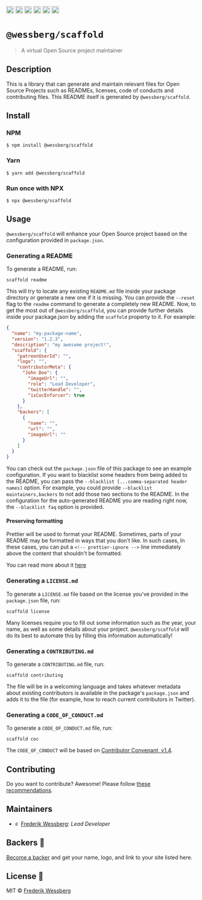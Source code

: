 <a href="https://npmcharts.com/compare/@wessberg/scaffold?minimal=true"><img alt="Downloads per month" src="https://img.shields.io/npm/dm/%40wessberg%2Fscaffold.svg" height="20"></img></a>
<a href="https://david-dm.org/wessberg/scaffold"><img alt="Dependencies" src="https://img.shields.io/david/wessberg/scaffold.svg" height="20"></img></a>
<a href="https://www.npmjs.com/package/@wessberg/scaffold"><img alt="NPM Version" src="https://badge.fury.io/js/%40wessberg%2Fscaffold.svg" height="20"></img></a>
<a href="https://github.com/wessberg/ts-config/graphs/contributors"><img alt="Contributors" src="https://img.shields.io/github/contributors/wessberg%2Fts-config.svg" height="20"></img></a>
<a href="https://opensource.org/licenses/MIT"><img alt="MIT License" src="https://img.shields.io/badge/License-MIT-yellow.svg" height="20"></img></a>
<a href="https://www.patreon.com/bePatron?u=11315442"><img alt="Support on Patreon" src="https://c5.patreon.com/external/logo/become_a_patron_button@2x.png" height="20"></img></a>

# `@wessberg/scaffold`

> A virtual Open Source project maintainer

## Description

This is a library that can generate and maintain relevant files for Open Source Projects such as READMEs, licenses, code of conducts and contributing files.
This README itself is generated by `@wessberg/scaffold`.

## Install

### NPM

```
$ npm install @wessberg/scaffold
```

### Yarn

```
$ yarn add @wessberg/scaffold
```

### Run once with NPX

```
$ npx @wessberg/scaffold
```

## Usage

`@wessberg/scaffold` will enhance your Open Source project based on the configuration provided in `package.json`.

### Generating a README

To generate a README, run:

```
scaffold readme
```

This will try to locate any existing `README.md` file inside your package directory or generate a new one if it is missing.
You can provide the `--reset` flag to the `readme` command to generate a completely new README.
Now, to get the most out of `@wessberg/scaffold`, you can provide further details inside your package.json by adding the `scaffold` property to it.
For example:

```json
{
  "name": "my-package-name",
  "version": "1.2.3",
  "description": "my awesome project!",
  "scaffold": {
    "patreonUserId": "",
    "logo": "",
    "contributorMeta": {
      "John Doe": {
        "imageUrl": "",
        "role": "Lead Developer",
        "twitterHandle": "",
        "isCocEnforcer": true
      }
    },
    "backers": [
      {
        "name": "",
        "url": "",
        "imageUrl": ""
      }
    ]
  }
}
```

You can check out the `package.json` file of this package to see an example configuration.
If you want to blacklist some headers from being added to the README, you can pass the `--blacklist [...comma-separated header names]` option.
For example, you could provide `--blacklist maintainers,backers` to not add those two sections to the README.
In the configuration for the auto-generated README you are reading right now, the `--blacklist faq` option is provided.

#### Preserving formatting

Prettier will be used to format your README. Sometimes, parts of your README may be formatted in ways that you don't like. In such cases,
In these cases, you can put a `<!-- prettier-ignore -->` line immediately above the content that shouldn't be formatted.

You can read more about it [here](https://prettier.io/docs/en/ignore.html)

### Generating a `LICENSE.md`

To generate a `LICENSE.md` file based on the license you've provided in the `package.json` file, run:

```
scaffold license
```

Many licenses require you to fill out some information such as the year, your name, as well as some details about your project.
`@wessberg/scaffold` will do its best to automate this by filling this information automatically!

### Generating a `CONTRIBUTING.md`

To generate a `CONTRIBUTING.md` file, run:

```
scaffold contributing
```

The file will be in a welcoming language and takes whatever metadata about existing contributors is available in the package's `package.json` and adds it to the file (for example, how to reach current contributors in Twitter).

### Generating a `CODE_OF_CONDUCT.md`

To generate a `CODE_OF_CONDUCT.md` file, run:

```
scaffold coc
```

The `CODE_OF_CONDUCT` will be based on [Contributor Convenant, v1.4](http://contributor-covenant.org/version/1/4/).

## Contributing

Do you want to contribute? Awesome! Please follow [these recommendations](./CONTRIBUTING.md).

## Maintainers

- <a href="https://github.com/wessberg"><img alt="Frederik Wessberg" src="https://avatars2.githubusercontent.com/u/20454213?s=460&v=4" height="11"></img></a> [Frederik Wessberg](https://github.com/wessberg): _Lead Developer_

## Backers 🏅

[Become a backer](https://www.patreon.com/bePatron?u=11315442) and get your name, logo, and link to your site listed here.

## License 📄

MIT © [Frederik Wessberg](https://github.com/wessberg)
